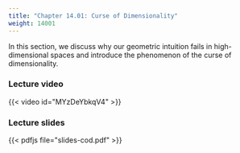 ```yaml
---
title: "Chapter 14.01: Curse of Dimensionality"
weight: 14001
---
```

In this section, we discuss why our geometric intuition fails in high-dimensional spaces and introduce the phenomenon of the curse of dimensionality. 

<!--more-->

### Lecture video

{{< video id="MYzDeYbkqV4" >}}

### Lecture slides

{{< pdfjs file="slides-cod.pdf" >}}

